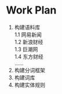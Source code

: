 # Work Plan

1. 构建语料库  
1.1 网易新闻  
1.2 新浪财经  
1.3 巨潮网  
1.4 东方财经  
……  
2. 构建分词框架  
3. 构建词库  
4. 构建实体规则  